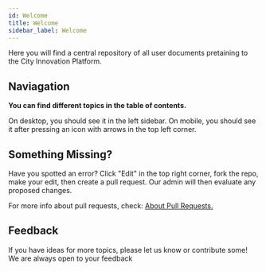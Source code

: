 ```yaml
---
id: Welcome
title: Welcome
sidebar_label: Welcome
---
```

Here you will find a central repository of all user documents pretaining to the City Innovation Platform.

## Naviagation
**You can find different topics in the table of contents.**

On desktop, you should see it in the left sidebar. On mobile, you should see it after pressing an icon with arrows in the top left corner.

## Something Missing?
Have you spotted an error? Click "Edit" in the top right corner, fork the repo, make your edit, then create a pull request. Our admin will then evaluate any proposed changes.

For more info about pull requests, check: <a href="https://help.github.com/en/articles/about-pull-requests" target="_blank" rel="noreferrer noopener">About Pull Requests.</a>


## Feedback
If you have ideas for more topics, please let us know or contribute some!
We are always open to your feedback